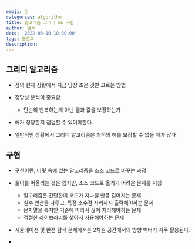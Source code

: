 ```yaml
---
emoji: 🏃
categories: algorithm
title: 알고리즘 그리디 && 구현
author: 범수
date: '2022-03-10 18:00:00'
tags: 블로그
description:
---
```

<!-- 
튜토리얼, 하우 투 가이드, 설명 ,레퍼런스 
https://documentation.divio.com/tutorials/
-->
## 그리디 알고리즘

* 정의 현재 상황에서 지금 당장 조은 것만 고르는 방법
* 정당성 분석이 중요함
  * 단순히 반복하는게 아닌 결과 값을 보장하는가

* 해가 정당한지 점검할 수 있어야한다.

* 일반적인 상황에서 그리디 알고리즘은 최적의 해를 보장할 수 없을 때가 많다

## 구현

* 구현이란, 머릿 속에 있는 알고리즘을 소스 코드로 바꾸는 과정
* 풀이를 떠올리는 것은 쉽지만, 소스 코드로 옮기기 어려운 문제를 지칭
  * 알고리즘은 간단한데 코드가 지나칠 만큼 길어지는 문제
  * 실수 연산을 다루고, 특정 소수점 자리까지 출력해야하는 문제
  * 문자열을 특저안 기준에 따라서 끊어 처리해야하는 문제
  * 적절한 라이브러리를 찾아서 사용해야하는 문제

* 시뮬레이션 및 완전 탐색 문제에서는 2차원 공간에서의 방향 벡터가 자주 활용된다.
* 